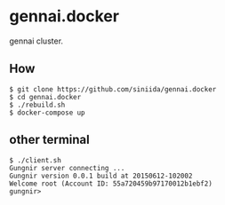 gennai.docker
=========

gennai cluster.

## How

    $ git clone https://github.com/siniida/gennai.docker
    $ cd gennai.docker
    $ ./rebuild.sh
    $ docker-compose up

## other terminal

    $ ./client.sh
    Gungnir server connecting ...
    Gungnir version 0.0.1 build at 20150612-102002
    Welcome root (Account ID: 55a720459b97170012b1ebf2)
    gungnir>
